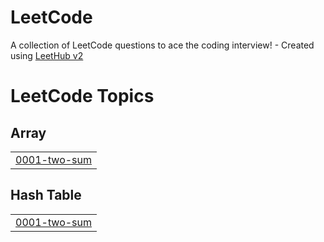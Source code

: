 # LeetCode
A collection of LeetCode questions to ace the coding interview! - Created using [LeetHub v2](https://github.com/arunbhardwaj/LeetHub-2.0)

<!---LeetCode Topics Start-->
# LeetCode Topics
## Array
|  |
| ------- |
| [0001-two-sum](https://github.com/KasperBarzenji/LeetCode/tree/master/0001-two-sum) |
## Hash Table
|  |
| ------- |
| [0001-two-sum](https://github.com/KasperBarzenji/LeetCode/tree/master/0001-two-sum) |
<!---LeetCode Topics End-->